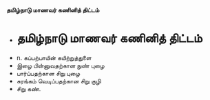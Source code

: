 **தமிழ்நாடு மாணவர் கணினித் திட்டம்**
- # தமிழ்நாடு மாணவர் கணினித் திட்டம்
- n. கப்பற்பாயின் கயிற்றுத்துளை
- இழை பின்னுவதற்கான நுண் புழை
- பார்ப்பதற்கான சிறு புழை
- சுரங்கம் வெடிப்பதற்கான சிறு குழி
- சிறு கண்.

